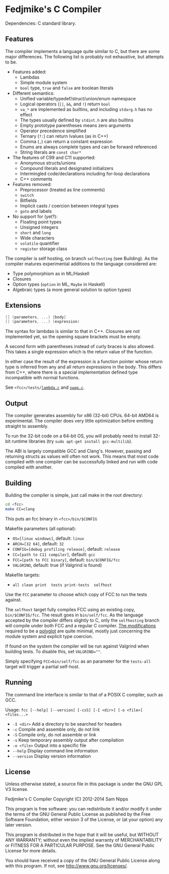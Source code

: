 Fedjmike's C Compiler
=====================

Dependencies: C standard library.

Features
--------

The compiler implements a language quite similar to C, but there are some major differences. The following list is probably not exhaustive, but attempts to be.

- Features added:
  - Lambdas
  - Simple module system
  - `bool` type, `true` and `false` are boolean literals
- Different semantics:
  - Unified variable/typedef/struct/union/enum namespace
  - Logical operators (`||`, `&&`, and `!`) return `bool`
  - `va_*` are implemented as builtins, and including `stdarg.h` has no effect
  - The types usually defined by `stdint.h` are also builtins
  - Empty prototype parentheses means zero arguments
  - Operator precedence simplified
  - Ternary (`?:`) can return lvalues (as in C++)
  - Comma (`,`) can return a constant expression
  - Enums are always complete types and can be forward referenced
  - String literals are `const char*`
- The features of C99 and C11 supported:
  - Anonymous structs/unions
  - Compound literals and designated initializers
  - Intermingled code/declarations including for-loop declarations
  - C++ comments
- Features removed:
  - Preprocessor (treated as line comments)
  - `switch`
  - Bitfields
  - Implicit casts / coercion between integral types
  - `goto` and labels
- No support for (yet?):
  - Floating point types
  - Unsigned integers
  - `short` and `long`
  - Wide characters
  - `volatile` quantifier
  - `register` storage class

The compiler is self hosting, on branch `selfhosting` (see Building). As the compiler matures experimental additions to the language considered are:

- Type polymorphism as in ML/Haskell
- Closures
- Option types (`option` in ML, `Maybe` in Haskell)
- Algebraic types (a more general solution to option types)

Extensions
----------

```c
[] (parameters, ...) {body}
[] (parameters, ...) (expression)
```

The syntax for lambdas is similar to that in C++. Closures are not implemented yet, so the opening square brackets must be empty.

A second form with parentheses instead of curly braces is also allowed. This takes a single expression which is the return value of the function.

In either case the result of the expression is a function pointer whose return type is inferred from any and all return expressions in the body. This differs from C++, where there is a special implementation defined type incompatible with normal functions.

See `<fcc>/tests/`[`lambda.c`](/tests/lambda.c) and [`swap.c`](/tests/swap.c).

Output
------

The compiler generates assembly for x86 (32-bit) CPUs. 64-bit AMD64 is experimental. The compiler does very little optimization before emitting straight to assembly.

To run the 32-bit code on a 64-bit OS, you will probably need to install 32-bit runtime libraries (try `sudo apt-get install gcc-multilib`).

The ABI is largely compatible GCC and Clang's. However, passing and returning structs as values will often not work. This means that most code compiled with one compiler can be successfully linked and run with code compiled with another.

Building
--------

Building the compiler is simple, just call make in the root directory:

```bash
cd <fcc>
make CC=clang
```

This puts an fcc binary in `<fcc>/bin/$CONFIG`

Makefile parameters (all optional):
- `OS=[linux windows]`, default: `linux`
- `ARCH=[32 64]`, default: `32`
- `CONFIG=[debug profiling release]`, default: `release`
- `CC=[path to C11 compiler]`, default: `gcc`
- `FCC=[path to FCC binary]`, default: `bin/$CONFIG/fcc`
- `VALGRIND`, default: true (if Valgrind is found)

Makefile targets:
- `all clean print  tests print-tests  selfhost`

Use the `FCC` parameter to choose which copy of FCC to run the tests against.

The `selfhost` target fully compiles FCC using an existing copy, `bin/$CONFIG/fcc`. The result goes in `bin/self/fcc`. As the language accepted by the compiler differs slightly to C, only the `selfhosting` branch will compile under both FCC and a regular C compiler. [The modifications](https:/github.com/Fedjmike/fcc/compare/selfhosting) required to be a [polyglot](http:/en.wikipedia.org/wiki/Polyglot_(computing)) are quite minimal, mostly just concerning the module system and explicit type coercion.

If found on the system the compiler will be run against Valgrind when building tests. To disable this, set `VALGRIND=""`.

Simply specifying `FCC=bin/self/fcc` as an parameter for the `tests-all` target will trigger a partial self-host.

Running
-------

The command line interface is similar to that of a POSIX C compiler, such as GCC.

Usage: `fcc [--help] [--version] [-csS] [-I <dir>] [-o <file>] <files...>`
- `-I <dir>`   Add a directory to be searched for headers
- `-c`         Compile and assemble only, do not link
- `-S`         Compile only, do not assemble or link
- `-s`         Keep temporary assembly output after compilation
- `-o <file>`  Output into a specific file
- `--help`     Display command line information
- `--version`  Display version information

License
-------

Unless otherwise stated, a source file in this package is under the GNU GPL V3 license.

Fedjmike's C Compiler Copyright (C) 2012-2014 Sam Nipps

This program is free software: you can redistribute it and/or modify it under the terms of the GNU General Public License as published by the Free Software Foundation, either version 3 of the License, or (at your option) any later version.

This program is distributed in the hope that it will be useful, but WITHOUT ANY WARRANTY; without even the implied warranty of MERCHANTABILITY or FITNESS FOR A PARTICULAR PURPOSE. See the GNU General Public License for more details. 

You should have received a copy of the GNU General Public License along with this program. If not, see http://www.gnu.org/licenses/.

